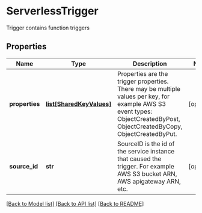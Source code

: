 # ServerlessTrigger

Trigger contains function triggers

## Properties
Name | Type | Description | Notes
------------ | ------------- | ------------- | -------------
**properties** | [**list[SharedKeyValues]**](SharedKeyValues.md) | Properties are the trigger properties. There may be multiple values per key, for example AWS S3 event types: ObjectCreatedByPost, ObjectCreatedByCopy, ObjectCreatedByPut.  | [optional] 
**source_id** | **str** | SourceID is the id of the service instance that caused the trigger. For example AWS S3 bucket ARN, AWS apigateway ARN, etc.  | [optional] 

[[Back to Model list]](../README.md#documentation-for-models) [[Back to API list]](../README.md#documentation-for-api-endpoints) [[Back to README]](../README.md)


